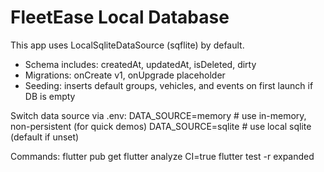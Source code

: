 # FleetEase Local Database

This app uses LocalSqliteDataSource (sqflite) by default.
- Schema includes: createdAt, updatedAt, isDeleted, dirty
- Migrations: onCreate v1, onUpgrade placeholder
- Seeding: inserts default groups, vehicles, and events on first launch if DB is empty

Switch data source via .env:
  DATA_SOURCE=memory   # use in-memory, non-persistent (for quick demos)
  DATA_SOURCE=sqlite   # use local sqlite (default if unset)

Commands:
  flutter pub get
  flutter analyze
  CI=true flutter test -r expanded
